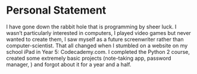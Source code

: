 
# Personal Statement

I have gone down the rabbit hole that is programming by sheer luck. I wasn’t particularly interested in computers, I played video games but never wanted to create them, I saw myself as a future screenwriter rather than computer-scientist. That all changed when I stumbled on a website on my school iPad in Year 5: Codecademy.com. I completed the Python 2 course, created some extremely basic projects (note-taking app, password manager, ) and forgot about it for a year and a half. 
<!--stackedit_data:
eyJoaXN0b3J5IjpbLTEzMTY3NTkzODNdfQ==
-->